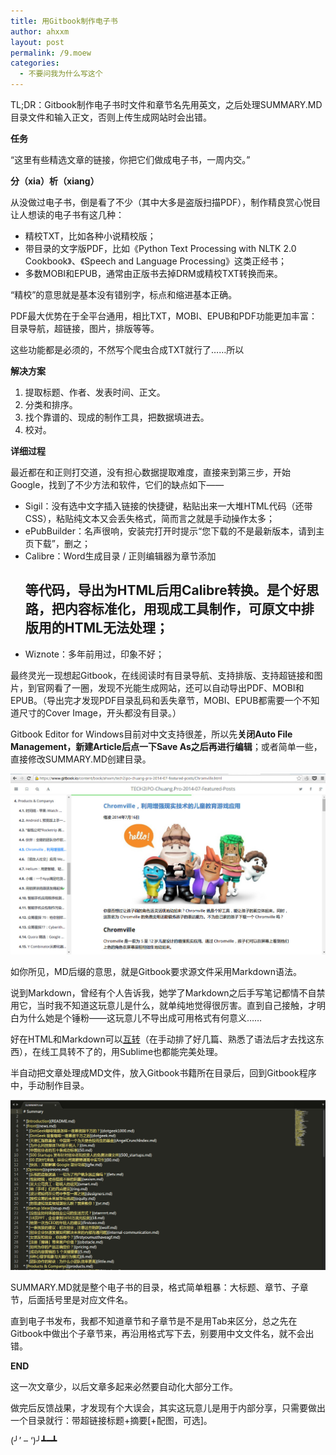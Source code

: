 ```yaml
---
title: 用Gitbook制作电子书
author: ahxxm
layout: post
permalink: /9.moew
categories:
  - 不要问我为什么写这个
---
```

TL;DR：Gitbook制作电子书时文件和章节名先用英文，之后处理SUMMARY.MD目录文件和输入正文，否则上传生成网站时会出错。

**任务**

“这里有些精选文章的链接，你把它们做成电子书，一周内交。”<!--more-->

**分（xia）析（xiang）**

从没做过电子书，倒是看了不少（其中大多是盗版扫描PDF），制作精良赏心悦目让人想读的电子书有这几种：

  * 精校TXT，比如各种小说精校版；
  * 带目录的文字版PDF，比如《Python Text Processing with NLTK 2.0 Cookbook》、《Speech and Language Processing》这类正经书；
  * 多数MOBI和EPUB，通常由正版书去掉DRM或精校TXT转换而来。

“精校”的意思就是基本没有错别字，标点和缩进基本正确。

PDF最大优势在于全平台通用，相比TXT，MOBI、EPUB和PDF功能更加丰富：目录导航，超链接，图片，排版等等。

这些功能都是必须的，不然写个爬虫合成TXT就行了……所以

**解决方案**

  1. 提取标题、作者、发表时间、正文。
  2. 分类和排序。
  3. 找个靠谱的、现成的制作工具，把数据填进去。
  4. 校对。

**详细过程**

最近都在和正则打交道，没有担心数据提取难度，直接来到第三步，开始Google，找到了不少方法和软件，它们的缺点如下——

  * Sigil：没有选中文字插入链接的快捷键，粘贴出来一大堆HTML代码（还带CSS），粘贴纯文本又会丢失格式，简而言之就是手动操作太多；
  * ePubBuilder：名声很响，安装完打开时提示“您下载的不是最新版本，请到主页下载”，删之；
  * Calibre：Word生成目录 / 正则编辑器为章节添加<h2>等代码，导出为HTML后用Calibre转换。是个好思路，把内容标准化，用现成工具制作，可原文中排版用的HTML无法处理；
  * Wiznote：多年前用过，印象不好；

最终灵光一现想起Gitbook，在线阅读时有目录导航、支持排版、支持超链接和图片，到官网看了一圈，发现不光能生成网站，还可以自动导出PDF、MOBI和EPUB。（导出完才发现PDF目录乱码和丢失章节，MOBI、EPUB都需要一个不知道尺寸的Cover Image，开头都没有目录。）

Gitbook Editor for Windows目前对中文支持很差，所以先**关闭Auto File Management，新建Article后点一下Save As之后再进行编辑**；或者简单一些，直接修改SUMMARY.MD创建目录。

<img class="alignnone" src="https://raw.githubusercontent.com/ahxxm/ahxxm.github.io/master/images/gitbook/gitbook1.jpg">

如你所见，MD后缀的意思，就是Gitbook要求源文件采用Markdown语法。

说到Markdown，曾经有个人告诉我，她学了Markdown之后手写笔记都情不自禁用它，当时我不知道这玩意儿是什么，就单纯地觉得很厉害。直到自己接触，才明白为什么她是个锤粉——这玩意儿不导出成可用格式有何意义……

好在HTML和Markdown可以<a href="http://domchristie.github.io/to-markdown/" target="_blank">互转</a>（在手动排了好几篇、熟悉了语法后才去找这东西），在线工具转不了的，用Sublime也都能完美处理。

半自动把文章处理成MD文件，放入Gitbook书籍所在目录后，回到Gitbook程序中，手动制作目录。

<img class="alignnone" src="https://raw.githubusercontent.com/ahxxm/ahxxm.github.io/master/images/gitbook/gitbook2.jpg">

SUMMARY.MD就是整个电子书的目录，格式简单粗暴：大标题、章节、子章节，后面括号里是对应文件名。

直到电子书发布，我都不知道章节和子章节是不是用Tab来区分，总之先在Gitbook中做出个子章节来，再沿用格式写下去，别要用中文文件名，就不会出错。

**END**

这一次文章少，以后文章多起来必然要自动化大部分工作。

做完后反馈战果，才发现有个大误会，其实这玩意儿是用于内部分享，只需要做出一个目录就行：带超链接标题+摘要[+配图，可选]。

(╯&#8217; &#8211; &#8216;)╯┻━┻